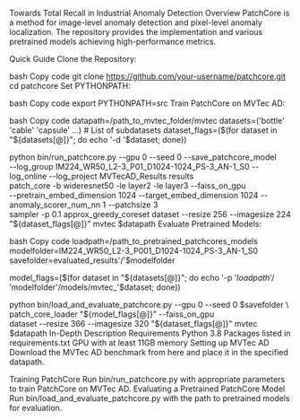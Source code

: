 Towards Total Recall in Industrial Anomaly Detection
Overview
PatchCore is a method for image-level anomaly detection and pixel-level anomaly localization. The repository provides the implementation and various pretrained models achieving high-performance metrics.

Quick Guide
Clone the Repository:

bash
Copy code
git clone https://github.com/your-username/patchcore.git
cd patchcore
Set PYTHONPATH:

bash
Copy code
export PYTHONPATH=src
Train PatchCore on MVTec AD:

bash
Copy code
datapath=/path_to_mvtec_folder/mvtec
datasets=('bottle' 'cable' 'capsule' ...) # List of subdatasets
dataset_flags=($(for dataset in "${datasets[@]}"; do echo '-d '$dataset; done))

python bin/run_patchcore.py --gpu 0 --seed 0 --save_patchcore_model \
--log_group IM224_WR50_L2-3_P01_D1024-1024_PS-3_AN-1_S0 --log_online --log_project MVTecAD_Results results \
patch_core -b wideresnet50 -le layer2 -le layer3 --faiss_on_gpu \
--pretrain_embed_dimension 1024  --target_embed_dimension 1024 --anomaly_scorer_num_nn 1 --patchsize 3 \
sampler -p 0.1 approx_greedy_coreset dataset --resize 256 --imagesize 224 "${dataset_flags[@]}" mvtec $datapath
Evaluate Pretrained Models:

bash
Copy code
loadpath=/path_to_pretrained_patchcores_models
modelfolder=IM224_WR50_L2-3_P001_D1024-1024_PS-3_AN-1_S0
savefolder=evaluated_results'/'$modelfolder

model_flags=($(for dataset in "${datasets[@]}"; do echo '-p '$loadpath'/'$modelfolder'/models/mvtec_'$dataset; done))

python bin/load_and_evaluate_patchcore.py --gpu 0 --seed 0 $savefolder \
patch_core_loader "${model_flags[@]}" --faiss_on_gpu \
dataset --resize 366 --imagesize 320 "${dataset_flags[@]}" mvtec $datapath
In-Depth Description
Requirements
Python 3.8
Packages listed in requirements.txt
GPU with at least 11GB memory
Setting up MVTec AD
Download the MVTec AD benchmark from here and place it in the specified datapath.

Training PatchCore
Run bin/run_patchcore.py with appropriate parameters to train PatchCore on MVTec AD.
Evaluating a Pretrained PatchCore Model
Run bin/load_and_evaluate_patchcore.py with the path to pretrained models for evaluation.
